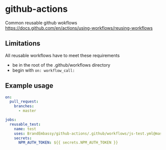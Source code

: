 # github-actions
Common reusable github wokflows
https://docs.github.com/en/actions/using-workflows/reusing-workflows

## Limitations
All reusable workflows have to meet these requirements
* be in the root of the .github/workflows directory
* begin with ```on:
  workflow_call:```


## Example usage

```yaml
on:
  pull_request:
    branches:
      - master

jobs:
  reusable_test:
    name: test
    uses: BrandEmbassy/github-actions/.github/workflows/js-test.yml@master
    secrets:
      NPM_AUTH_TOKEN: ${{ secrets.NPM_AUTH_TOKEN }}
```
